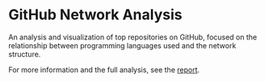GitHub Network Analysis
===

An analysis and visualization of top repositories on GitHub, focused on the
relationship between programming languages used and the network structure.

For more information and the full analysis, see the [report](report/).


